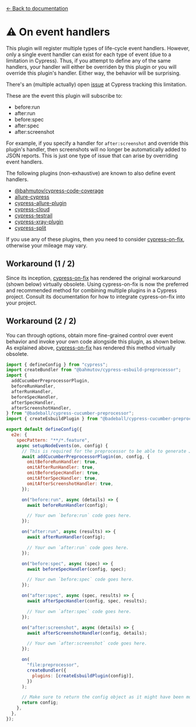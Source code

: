 [← Back to documentation](readme.md)

# :warning: On event handlers

This plugin will register multiple types of life-cycle event handlers. However, only a single event handler can exist for each type of event (due to a limitation in Cypress). Thus, if you attempt to define any of the same handlers, your handler will either be overriden by this plugin or you will override this plugin's handler. Either way, the behavior will be surprising.

There's an (multiple actually) open [issue](https://github.com/cypress-io/cypress/issues/22428) at Cypress tracking this limitation.

These are the event this plugin will subscribe to:

* before:run
* after:run
* before:spec
* after:spec
* after:screenshot

For example, if you specify a handler for `after:screenshot` and override this plugin's handler, then screenshots will no longer be automatically added to JSON reports. This is just one type of issue that can arise by overriding event handlers.

The following plugins (non-exhaustive) are known to also define event handlers.

- [@bahmutov/cypress-code-coverage][@bahmutov/cypress-code-coverage]
- [allure-cypress][allure-cypress]
- [cypress-allure-plugin][cypress-allure-plugin]
- [cypress-cloud][cypress-cloud]
- [cypress-testrail][cypress-testrail]
- [cypress-xray-plugin][cypress-xray-plugin]
- [cypress-split][cypress-split]

If you use any of these plugins, then you need to consider [cypress-on-fix][cypress-on-fix], otherwise your mileage may vary.

## Workaround (1 / 2)

Since its inception, [cypress-on-fix][cypress-on-fix] has rendered the original workaround (shown below) virtually obsolete. Using cypress-on-fix is now the preferred and recommended method for combining multiple plugins in a Cypress project. Consult its documentation for how to integrate cypress-on-fix into your project.

## Workaround (2 / 2)

You can through options, obtain more fine-grained control over event behavior and invoke your own code alongside this plugin, as shown below. As explained above, [cypress-on-fix][cypress-on-fix] has rendered this method virtually obsolete.

```js
import { defineConfig } from "cypress";
import createBundler from "@bahmutov/cypress-esbuild-preprocessor";
import {
  addCucumberPreprocessorPlugin,
  beforeRunHandler,
  afterRunHandler,
  beforeSpecHandler,
  afterSpecHandler,
  afterScreenshotHandler,
} from "@badeball/cypress-cucumber-preprocessor";
import { createEsbuildPlugin } from "@badeball/cypress-cucumber-preprocessor/esbuild";

export default defineConfig({
  e2e: {
    specPattern: "**/*.feature",
    async setupNodeEvents(on, config) {
      // This is required for the preprocessor to be able to generate JSON reports after each run, and more,
      await addCucumberPreprocessorPlugin(on, config, {
        omitBeforeRunHandler: true,
        omitAfterRunHandler: true,
        omitBeforeSpecHandler: true,
        omitAfterSpecHandler: true,
        omitAfterScreenshotHandler: true,
      });

      on("before:run", async (details) => {
        await beforeRunHandler(config);

        // Your own `before:run` code goes here.
      });

      on("after:run", async (results) => {
        await afterRunHandler(config);

        // Your own `after:run` code goes here.
      });

      on("before:spec", async (spec) => {
        await beforeSpecHandler(config, spec);

        // Your own `before:spec` code goes here.
      });

      on("after:spec", async (spec, results) => {
        await afterSpecHandler(config, spec, results);

        // Your own `after:spec` code goes here.
      });

      on("after:screenshot", async (details) => {
        await afterScreenshotHandler(config, details);

        // Your own `after:screenshot` code goes here.
      });

      on(
        "file:preprocessor",
        createBundler({
          plugins: [createEsbuildPlugin(config)],
        })
      );

      // Make sure to return the config object as it might have been modified by the plugin.
      return config;
    },
  },
});
```

[@bahmutov/cypress-code-coverage]: https://github.com/bahmutov/cypress-code-coverage
[allure-cypress]: https://github.com/allure-framework/allure-js
[cypress-allure-plugin]: https://github.com/Shelex/cypress-allure-plugin
[cypress-cloud]: https://github.com/currents-dev/cypress-cloud
[cypress-testrail]: https://github.com/boxblinkracer/cypress-testrail
[cypress-xray-plugin]: https://github.com/Qytera-Gmbh/cypress-xray-plugin
[cypress-on-fix]: https://github.com/bahmutov/cypress-on-fix
[cypress-split]: https://github.com/bahmutov/cypress-split
